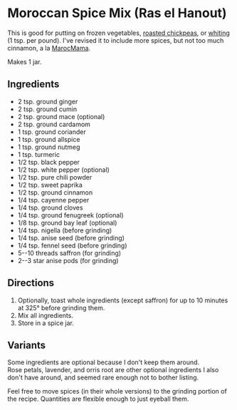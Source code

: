 [spiceMixes]: ../indices/spiceMix.html

# Moroccan Spice Mix (Ras el Hanout)

This is good for putting on frozen vegetables, [roasted chickpeas](../appetizers/chickpeas.md), or [whiting](https://www.thespruceeats.com/whiting-moroccan-fried-fish-recipe-2394646) (1 tsp. per pound).
I've revised it to include more spices, but not too much cinnamon, a la [MarocMama](https://marocmama.com/how-to-make-ras-el-hanout/).

Makes 1 jar.

## Ingredients

* 2 tsp. ground ginger
* 2 tsp. ground cumin
* 2 tsp. ground mace (optional)
* 2 tsp. ground cardamom
* 1 tsp. ground coriander
* 1 tsp. ground allspice
* 1 tsp. ground nutmeg
* 1 tsp. turmeric
* 1/2 tsp. black pepper
* 1/2 tsp. white pepper (optional)
* 1/2 tsp. pure chili powder
* 1/2 tsp. sweet paprika
* 1/2 tsp. ground cinnamon
* 1/4 tsp. cayenne pepper
* 1/4 tsp. ground cloves
* 1/4 tsp. ground fenugreek (optional)
* 1/8 tsp. ground bay leaf (optional)
* 1/4 tsp. nigella (before grinding)
* 1/4 tsp. anise seed (before grinding)
* 1/4 tsp. fennel seed (before grinding)
* 5--10 threads saffron (for grinding)
* 2--3 star anise pods (for grinding)

## Directions

1. Optionally, toast whole ingredients (except saffron) for up to 10 minutes at 325° before grinding them.
2. Mix all ingredients.
3. Store in a spice jar.

## Variants

Some ingredients are optional because I don't keep them around.  
Rose petals, lavender, and orris root are other optional ingredients I also don't have around, and seemed rare enough not to bother listing.

Feel free to move spices (in their whole versions) to the grinding portion of the recipe.  Quantities are flexible enough to just eyeball them.
